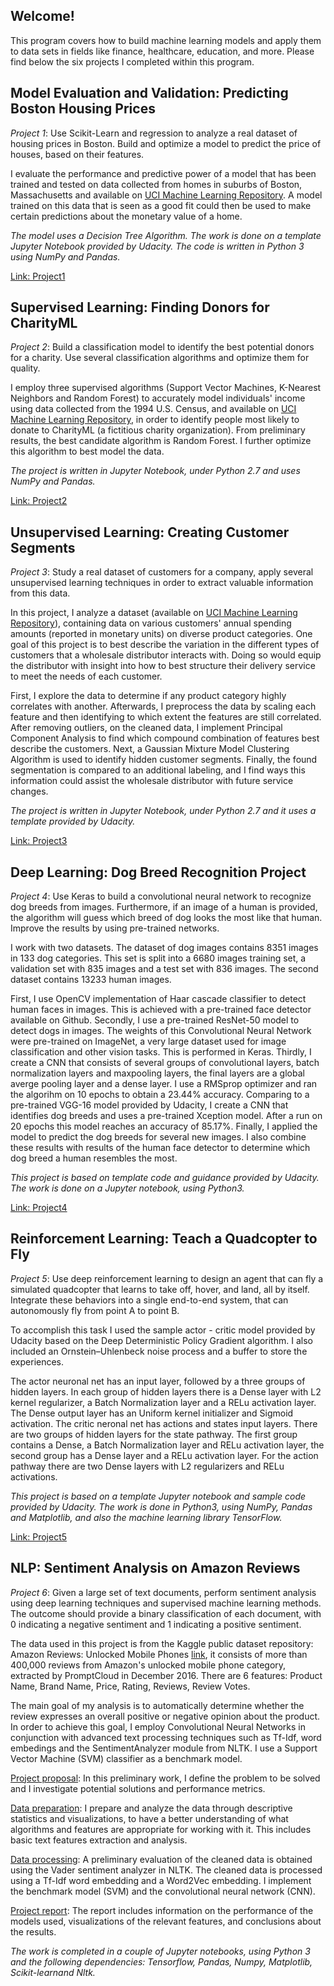 ## Welcome!

This program covers how to build machine learning models and apply them to data sets in fields like finance, healthcare, education, and more. Please find below the six projects I completed within this program.

## Model Evaluation and Validation: Predicting Boston Housing Prices

_Project 1_: Use Scikit-Learn and regression to analyze a real dataset of housing prices in Boston. Build and optimize a model to predict the price of houses, based on their features.

I evaluate the performance and predictive power of a model that has been trained and tested on data collected from homes in suburbs of Boston, Massachusetts and available on [UCI Machine Learning Repository](http://archive.ics.uci.edu/ml/index.php). A model trained on this data that is seen as a good fit could then be used to make certain predictions about the monetary value of a home. 

_The model uses a Decision Tree Algorithm. The work is done on a template Jupyter Notebook provided by Udacity. The code is written in Python 3 using NumPy and Pandas._

[Link: Project1](http://htmlpreview.github.io/?https://github.com/SolanaO/Elements-of-Machine-Learning/blob/master/mlen.P1.Boston_Housing.html)

## Supervised Learning: Finding Donors for CharityML

_Project 2_: Build a classification model to identify the best potential donors for a charity. Use several classification algorithms and optimize them for quality.

I employ three supervised algorithms (Support Vector Machines, K-Nearest Neighbors and Random Forest) to accurately model individuals' income using data collected from the 1994 U.S. Census, and available on [UCI Machine Learning Repository](http://archive.ics.uci.edu/ml/index.php), in order to identify people most likely to donate to CharityML (a fictitious charity organization). From preliminary results, the best candidate algorithm is Random Forest. I further optimize this algorithm to best model the data.

_The project is written in Jupyter Notebook, under Python 2.7 and uses NumPy and Pandas._

[Link: Project2](http://htmlpreview.github.io/?https://github.com/SolanaO/Elements-of-Machine-Learning/blob/master/mlen.P2.Finding_Donors.html)

## Unsupervised Learning: Creating Customer Segments

_Project 3_: Study a real dataset of customers for a company, apply several unsupervised learning techniques in order to extract valuable information from this data.

In this project, I analyze a dataset (available on  [UCI Machine Learning Repository](http://archive.ics.uci.edu/ml/index.php)), containing data on various customers' annual spending amounts (reported in monetary units) on diverse product categories. One goal of this project is to best describe the variation in the different types of customers that a wholesale distributor interacts with. Doing so would equip the distributor with insight into how to best structure their delivery service to meet the needs of each customer.

First, I explore the data to determine if any product category highly correlates with another. Afterwards, I preprocess the data by scaling each feature and then identifying to which extent the features are still correlated. After removing outliers, on the cleaned data, I implement Principal Component Analysis to find which compound combination of features best describe the customers. Next, a Gaussian Mixture Model Clustering Algorithm is used to identify hidden customer segments. Finally, the found segmentation is compared to an additional labeling, and I find ways this information could assist the wholesale distributor with future service changes.

_The project is written in Jupyter Notebook, under Python 2.7 and it uses a template provided by Udacity._

[Link: Project3](http://htmlpreview.github.io/?https://github.com/SolanaO/Elements-of-Machine-Learning/blob/master/mlen.P3.Customer_Segments.html)

## Deep Learning: Dog Breed Recognition Project

_Project 4_: Use Keras to build a convolutional neural network to recognize dog breeds from images. Furthermore, if an image of a human is provided, the algorithm will guess which breed of dog looks the most like that human. Improve the results by using pre-trained networks.

I work with two datasets. The dataset of dog images contains 8351 images in 133 dog categories. This set is split into a 6680 images training set, a validation set with 835 images and a test set with 836 images. The second dataset contains 13233 human images.

First, I use OpenCV implementation of Haar cascade classifier to detect human faces in images. This is achieved with a pre-trained face detector available on Github. Secondly, I use a pre-trained ResNet-50 model to detect dogs in images. The weights of this Convolutional Neural Network were pre-trained on ImageNet, a very large dataset used for image classification and other vision tasks. This is performed in Keras.
Thirdly, I create a CNN that consists of several groups of convolutional layers, batch normalization layers and maxpooling layers, the final layers are a global averge pooling layer and a dense layer. I use a RMSprop optimizer and ran the algorihm on 10 epochs to obtain a 23.44% accuracy. Comparing to a pre-trained VGG-16 model provided by Udacity, I create a CNN that identifies dog breeds and uses a pre-trained Xception model. After a run on 20 epochs this model reaches an accuracy of 85.17%. Finally, I applied the model to predict the dog breeds for several new images. I also combine these results with results of the human face detector to determine which dog breed a human resembles the most.

_This project is based on template code and guidance provided by Udacity. The work is done on a Jupyter notebook, using Python3._

[Link: Project4](http://htmlpreview.github.io/?https://github.com/SolanaO/Elements-of-Machine-Learning/blob/master/mlen.P4.Dog_Breeds.html)

## Reinforcement Learning: Teach a Quadcopter to Fly

_Project 5_: Use deep reinforcement learning to design an agent that can fly a simulated quadcopter that learns to take off, hover, and land, all by itself. Integrate these behaviors into a single end-to-end system, that can autonomously fly from point A to point B.

To accomplish this task I used the sample actor - critic model provided by Udacity based on the Deep Deterministic Policy Gradient algorithm. I also included an Ornstein–Uhlenbeck noise process and a buffer to store the experiences.

The actor neuronal net has an input layer, followed by a three groups of hidden layers. In each group of hidden layers there is a Dense layer with L2 kernel regularizer, a Batch Normalization layer and a RELu activation layer. The Dense output layer has an Uniform kernel initializer and Sigmoid activation. The critic neronal net has actions and states input layers. There are two groups of hidden layers for the state pathway. The first group contains a Dense, a Batch Normalization layer and RELu activation layer, the second group has a Dense layer and a RELu activation layer. For the action pathway there are two Dense layers with L2 regularizers and RELu activations.

_This project is based on a template Jupyter notebook and sample code provided by Udacity. The work is done in Python3, using NumPy, Pandas and Matplotlib, and also the machine learning library TensorFlow._

[Link: Project5](http://htmlpreview.github.io/?https://github.com/SolanaO/Elements-of-Machine-Learning/blob/master/mlen.P5.Flying_Quadcopter.html)

## NLP: Sentiment Analysis on Amazon Reviews

_Project 6_: Given a large set of text documents, perform sentiment analysis using deep learning techniques and supervised machine learning methods. The outcome should provide a binary classification of each document, with 0
indicating a negative sentiment and 1 indicating a positive sentiment.

The data used in this project is from the Kaggle public dataset repository: Amazon Reviews: Unlocked Mobile Phones  [link](https://www.kaggle.com/PromptCloudHQ/amazon-reviews-unlocked-mobile-phones), it consists of more than 400,000 reviews from Amazon's unlocked mobile phone category, extracted by PromptCloud in December 2016. There are 6 features: Product Name, Brand Name, Price, Rating, Reviews, Review Votes.

The main goal of my analysis is to automatically determine whether the review expresses an overall positive or negative opinion about the product. In order to achieve this goal, I employ Convolutional Neural Networks in
conjunction with advanced text processing techniques such as Tf-Idf, word embedings and the SentimentAnalyzer module from NLTK. I use a Support Vector Machine (SVM) classifier as a benchmark model. 

[Project proposal](https://github.com/SolanaO/Elements-of-Machine-Learning/blob/master/mlen.P6.Capstone_Proposal.pdf): In this preliminary work, I define the problem to be solved and I investigate potential solutions and performance metrics. 

[Data preparation](http://htmlpreview.github.io/?https://github.com/SolanaO/Elements-of-Machine-Learning/blob/master/mlen.P6.Data_Preparation.html): I prepare and analyze the data through descriptive statistics and visualizations, to have a better understanding of what algorithms and features are appropriate for working with it. This includes basic text features extraction and analysis.

[Data processing](http://htmlpreview.github.io/?https://github.com/SolanaO/Elements-of-Machine-Learning/blob/master/mlen.P6.Data_Processing.html): A preliminary evaluation of the cleaned data is obtained using the Vader sentiment analyzer in NLTK. The cleaned data is processed using a Tf-Idf word embedding and a Word2Vec embedding. I implement the benchmark model (SVM) and the convolutional neural network (CNN).

[Project report](https://github.com/SolanaO/Elements-of-Machine-Learning/blob/master/mlen.P6.Capstone_Report.pdf): The report includes information on the performance of the models used, visualizations of the relevant features, and conclusions about the results.

_The work is completed in a couple of Jupyter notebooks, using Python 3 and the following dependencies: Tensorflow, Pandas, Numpy, Matplotlib, Scikit-learnand Nltk._





